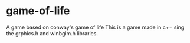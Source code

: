 # game-of-life
A game based on conway's game of life
This is a game made in c++ sing the grphics.h and winbgim.h libraries.
